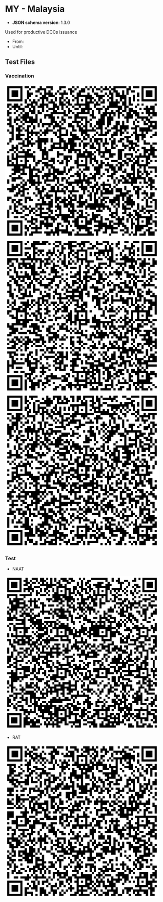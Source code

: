 # MY - Malaysia

- **JSON schema version**: 1.3.0

Used for productive DCCs issuance

- From:
- Until:

## Test Files

### Vaccination

![VAC_DOSE 1](VAC_D1.png)
![VAC DOSE 2](VAC_D2.png)
![VAC BOOSTER](VAC_BOOSTER.png)

### Test

* NAAT

![TEST NAA](TEST_NAA.png)

* RAT

![TEST_RAT](TEST_RAT.png)
